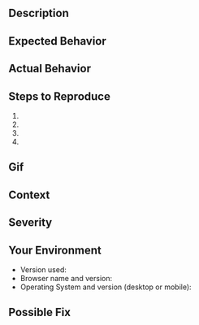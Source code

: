 <!--- If what you want to file is not a bug, please go to [other_issues] -->

<!--- Provide a general summary of the issue in the Title above -->

## Description
<!--- Provide a more detailed introduction to the issue itself, and why you consider it to be a bug -->

## Expected Behavior
<!--- Tell us what should happen -->

## Actual Behavior
<!--- Tell us what happens instead -->

## Steps to Reproduce
<!--- Provide an unambiguous set of steps to reproduce this bug -->
<!--- Include code to reproduce, if relevant -->
1.
2.
3.
4.

## Gif
<!-- Provide a brief gif reproducing the bug. Linux users can use
[Peek](https://github.com/phw/peek#ubuntu) while Mac users can use
[Recordit](http://recordit.co/) -->

## Context
<!--- How has this bug affected you? What were you trying to accomplish? -->

## Severity
<!--- Use the [Bug severity
guideline](https://github.com/openfoodfoundation/openfoodnetwork/wiki/Bug-severity) to assign one to this bug -->

## Your Environment
<!--- Include as many relevant details about the environment you experienced the bug in -->
* Version used:
* Browser name and version:
* Operating System and version (desktop or mobile):

## Possible Fix
<!--- Not obligatory, but suggest a fix or reason for the bug -->
